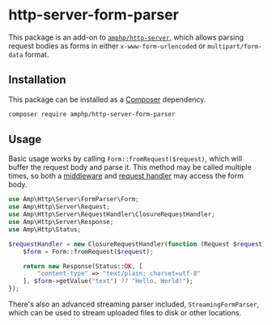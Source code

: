 # http-server-form-parser

This package is an add-on to [`amphp/http-server`](https://github.com/amphp/http-server), which allows parsing request bodies as forms in either `x-www-form-urlencoded` or `multipart/form-data` format.

## Installation

This package can be installed as a [Composer](https://getcomposer.org/) dependency.

```bash
composer require amphp/http-server-form-parser
```

## Usage

Basic usage works by calling `Form::fromRequest($request)`, which will buffer the request body and parse it. This method may be called multiple times, so both a [middleware](https://github.com/amphp/http-server#middleware) and [request handler](https://github.com/amphp/http-server#requesthandler) may access the form body.

```php
use Amp\Http\Server\FormParser\Form;
use Amp\Http\Server\Request;
use Amp\Http\Server\RequestHandler\ClosureRequestHandler;
use Amp\Http\Server\Response;
use Amp\Http\Status;

$requestHandler = new ClosureRequestHandler(function (Request $request) {
    $form = Form::fromRequest($request);

    return new Response(Status::OK, [
        "content-type" => "text/plain; charset=utf-8"
    ], $form->getValue("text") ?? "Hello, World!");
});
```

There's also an advanced streaming parser included, `StreamingFormParser`, which can be used to stream uploaded files to disk or other locations.
